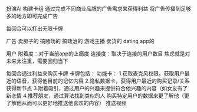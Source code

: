 扮演AI
构建卡组
通过完成不同商业品牌的广告需求来获得利益
将广告传播到足够多的地方即可完成广告

每回合可以打出无限卡牌

广告
卖房子的
搞赌场的
搞政治的
游戏主播
卖货的
dating app的

用户
附着度：对于当前app的上瘾度
连接度：取决于连接的用户数目
焦虑就是对未来太注重，需要回归当下

每回合通过利益来购买卡牌
卡牌包括：
功能卡：
1.获取麦克风权限，获取用户最近的语音，获得他目前的记忆内容
2.隐私数据卡，获得用户最近的购买记录/关系获得新节点
3.附着吸引，通过用户的兴趣来提供符合他兴趣的内容（如女友有了新恋情
4.推荐朋友，通过算法找到类似的人
购买特定用户的数据来更了解他（更了解他从而可以更好地推送他喜欢的内容）
推送视频
